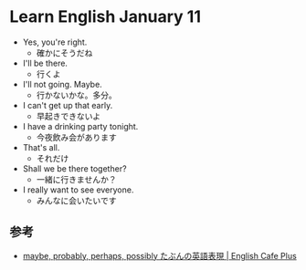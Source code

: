 # Learn English January 11

- Yes, you're right.
  - 確かにそうだね
- I'll be there.
  - 行くよ
- I'll not going. Maybe.
  - 行かないかな。多分。
- I can't get up that early.
  - 早起きできないよ
- I have a drinking party tonight.
  - 今夜飲み会があります
- That's all.
  - それだけ
- Shall we be there together?
  - 一緒に行きませんか？
- I really want to see everyone.
  - みんなに会いたいです

## 参考

- [maybe, probably, perhaps, possibly たぶんの英語表現 | English Cafe Plus](http://ecafeplus.com/study-english/expressions/maybe/)